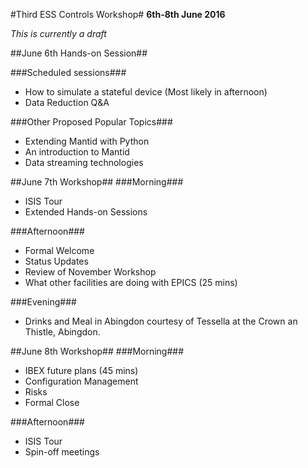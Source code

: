 #Third ESS Controls Workshop#
**6th-8th June 2016**

*This is currently a draft*

##June 6th Hands-on Session##

###Scheduled sessions###
* How to simulate a stateful device (Most likely in afternoon)
* Data Reduction Q&A 

###Other Proposed Popular Topics###

* Extending Mantid with Python
* An introduction to Mantid
* Data streaming technologies

##June 7th Workshop##
###Morning###

* ISIS Tour 
* Extended Hands-on Sessions

###Afternoon###
* Formal Welcome
* Status Updates
* Review of November Workshop
* What other facilities are doing with EPICS (25 mins)

###Evening###

* Drinks and Meal in Abingdon courtesy of Tessella at the Crown an Thistle, Abingdon.


##June 8th Workshop##
###Morning###

* IBEX future plans (45 mins)
* Configuration Management
* Risks
* Formal Close

###Afternoon###

* ISIS Tour
* Spin-off meetings
